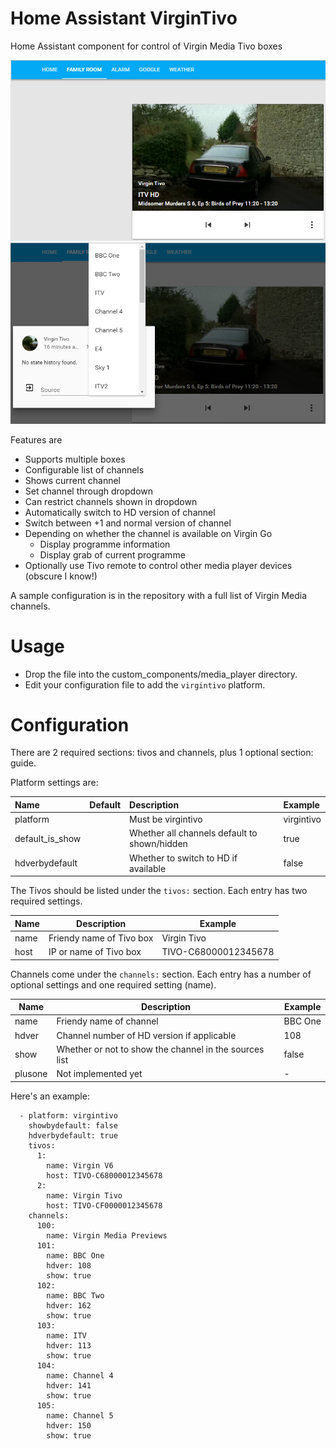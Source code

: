 # Home Assistant VirginTivo
Home Assistant component for control of Virgin Media Tivo boxes

![Virgin Tivo component for Home Assistant](img/HA-VT01.png "Virgin Tivo component for Home Assistant")
![Source list](img/HA-VT02.png "Source List")

Features are

+ Supports multiple boxes
+ Configurable list of channels
+ Shows current channel
+ Set channel through dropdown
+ Can restrict channels shown in dropdown
+ Automatically switch to HD version of channel
+ Switch between +1 and normal version of channel
+ Depending on whether the channel is available on Virgin Go
  + Display programme information
  + Display grab of current programme
+ Optionally use Tivo remote to control other media player devices (obscure I know!)

A sample configuration is in the repository with a full list of Virgin Media channels.

# Usage
+ Drop the file into the custom_components/media_player directory.
+ Edit your configuration file to add the `virgintivo` platform.

# Configuration
There are 2 required sections: tivos and channels, plus 1 optional section: guide.

Platform settings are:

| Name | Default | Description | Example |
|:---- |:-------:|:------------|:--------|
| platform | | Must be virgintivo | virgintivo |
| default_is_show | | Whether all channels default to shown/hidden | true |
| hdverbydefault | | Whether to switch to HD if available | false |

The Tivos should be listed under the `tivos:` section.  Each entry has two required settings.

Name | Description | Example
------------ | ------------- | -------------
name | Friendy name of Tivo box | Virgin Tivo
host | IP or name of Tivo box | TIVO-C68000012345678

Channels come under the `channels:` section.  Each entry has a number of optional settings and one required setting (name).

Name | Description | Example
------------ | ------------- | -------------
name | Friendy name of channel | BBC One
hdver | Channel number of HD version if applicable | 108
show | Whether or not to show the channel in the sources list | false
plusone | Not implemented yet | -

Here's an example:
```
  - platform: virgintivo
    showbydefault: false
    hdverbydefault: true
    tivos:
      1:
        name: Virgin V6
        host: TIVO-C68000012345678
      2:
        name: Virgin Tivo
        host: TIVO-CF0000012345678
    channels:
      100:
        name: Virgin Media Previews
      101:
        name: BBC One
        hdver: 108
        show: true
      102:
        name: BBC Two
        hdver: 162
        show: true
      103:
        name: ITV
        hdver: 113
        show: true
      104:
        name: Channel 4
        hdver: 141
        show: true
      105:
        name: Channel 5
        hdver: 150
        show: true
```
